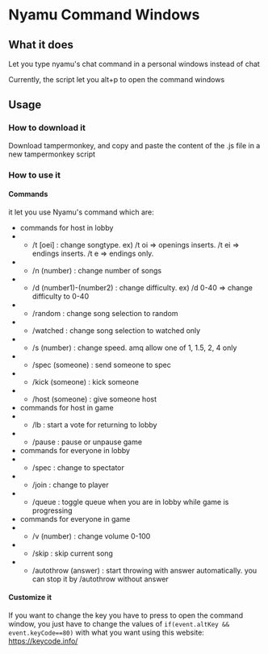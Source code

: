 # Nyamu Command Windows

## What it does
Let you type nyamu's chat command in a personal windows instead of chat

Currently, the script let you alt+p to open the command windows

## Usage
### How to download it
Download tampermonkey, and copy and paste the content of the .js file in a new tampermonkey script

### How to use it
#### Commands
it let you use Nyamu's command which are:
- commands for host in lobby
- - /t [oei] : change songtype. ex) /t oi => openings inserts. /t ei => endings inserts. /t e => endings only.
- - /n (number) : change number of songs
- - /d (number1)-(number2) : change difficulty. ex) /d 0-40 => change difficulty to 0-40
- - /random : change song selection to random
- - /watched : change song selection to watched only
- - /s (number) : change speed. amq allow one of 1, 1.5, 2, 4 only
- - /spec (someone) : send someone to spec
- - /kick (someone) : kick someone
- - /host (someone) : give someone host
- commands for host in game
- - /lb : start a vote for returning to lobby
- - /pause : pause or unpause game
- commands for everyone in lobby
- - /spec : change to spectator
- - /join : change to player
- - /queue : toggle queue when you are in lobby while game is progressing
- commands for everyone in game
- - /v (number) : change volume 0-100
- - /skip : skip current song
- - /autothrow (answer) : start throwing with answer automatically. you can stop it by /autothrow without answer

#### Customize it
If you want to change the key you have to press to open the command window, you just have to change the values of `if(event.altKey && event.keyCode==80)` with what you want using this website: https://keycode.info/